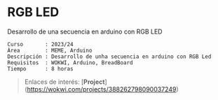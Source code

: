 # RGB LED
Desarrollo de una secuencia en arduino con RGB LED

```
Curso       : 2023/24
Área        : MEME, Arduino
Descripción : Desarrollo de unha secuencia en arduino con RGB Led
Requisitos  : WOKWI, Arduino, BreadBoard
Tiempo      : 8 horas
```
> Enlaces de interés: [**Project**] (https://wokwi.com/projects/388262798090037249)
